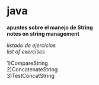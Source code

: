 # java

**apuntes sobre el manejo de String** <br /> 
**notes on string management**

_listado de ejercicios_ <br />
_list of exercises_


1)CompareString <br /> 
2)ConcatenateString <br />
3)TestConcatString


